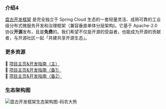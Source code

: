 ### 介绍4

[盘古开发框架](https://pangu.pulanit.com) 是完全独立于 Spring Cloud 生态的一套轻量灵活、成熟可靠的工业级分布式微服务开发和治理框架（兼容垂直单体分层架构)。它基于 Apache-2.0 协议**开源**发布，且是**免费**的。我们希望不仅是开源的受益者，也能成为开源的贡献者，与开源社区一起「共建共享开源生态」。

### 更多资源

:maple_leaf: [项目主页&开发指南（主）](https://pangu.pulanit.com)  
:leaves: [项目主页&开发指南（备1）](https://xiongchun.github.io/pangu-framework)  
:sunflower: [项目主页&开发指南（备2）](https://pulanos.gitee.io/pangu-framework)

### 生态架构图
![盘古开发框架生态架构图-码农大熊](https://gitcode.net/pulanos/pangu-framework/-/raw/master/docs/resources/doc/34-pangu-framework.png)